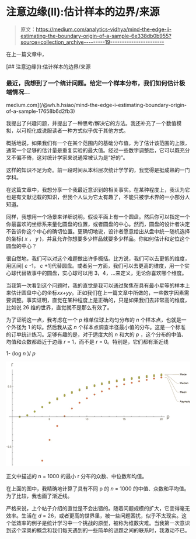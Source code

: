 # 注意边缘(II):估计样本的边界/来源

> 原文：<https://medium.com/analytics-vidhya/mind-the-edge-ii-estimating-the-boundary-origin-of-a-sample-6e338db0b955?source=collection_archive---------19----------------------->

在上一篇文章中，

[](/@wh.h.hsiao/mind-the-edge-i-estimating-boundary-origin-of-a-sample-17658b6d2fb3) [## 注意边缘(I):估计样本的边界/来源

### 最近，我想到了一个统计问题。给定一个样本分布，我们如何估计极端情况…

medium.com](/@wh.h.hsiao/mind-the-edge-i-estimating-boundary-origin-of-a-sample-17658b6d2fb3) 

我提出了兴趣问题，并提出了一种思考/解决它的方法。我还补充了一个数值模拟，以可视化或说服读者一种方式似乎优于其他方式。

概括地说，如果我们有一个在某个范围内的基础分布值，为了估计该范围的上限，通常一个足够的估计量是重复实验的最大值。经过一些数字调整后，它可以既充分又不偏不倚，这对统计学家来说通常被认为是“好的”。

这样的知识不足为奇。前一段时间从本科层次统计学学的，我觉得是挺成熟的一门学科。

在这篇文章中，我想分享一个我最近意识到的相关事实。在某种程度上，我认为它也是有文献记载的知识，但我个人认为它太有趣了，不能只被学术界的一小部分人知道。

同样，我想用一个场景来详细说明。假设平面上有一个圆盘。然后你可以指定一个你最喜欢的坐标系来量化圆盘的位置，或者圆盘的中心。然而，圆盘的设计者决定不告诉你这个中心的确切位置。更确切地说，设计者愿意给出从盘中统一随机选择的坐标( *x* ， *y* )，并且允许你想要多少样品就要多少样品。你如何估计和定位这个圆盘的中心？

很自然地，我们可以对这个难题做出许多概括。比方说，我们可以去更低的维度，用区间[ *c* -1， *c* +1]代替圆盘。或者另一方面，我们可以去更高的维度，用一个实心球代替故事中的圆盘，实心球可以用 3，4，…来定义，无论你喜欢哪个维度。

当我第一次看到这个问题时，我的直觉是我可以通过聚焦在具有最小星等的样本上来估计圆盘中心的坐标*x***x*+*y***y*。正如我们在上一篇文章中所做的，一些数字因素需要调整。事实证明，直觉在某种程度上是正确的，只是如果我们去非常高的维度，比如说 26 维的世界，直觉就不是那么有效了。

为了证明这一点，我考虑在一个 *p* 维单位球上均匀分布的 *n* 个样本点，也就是一个外径为 1 的球。然后我从这 *n* 个样本点调查半径最小值的分布。这是一个标准的订单统计练习。足够有趣的是，对于适度大的 *n* 和大的 *p* ，这个分布的中值、均值和众数都趋近于边缘 *r* = 1，而不是 *r* = 0。特别是，它们都有渐近线

1- (log *n* )/ *p*

![](img/332ed17597636443691bfd751178d6f7.png)

正文中描述的 n = 1000 的最小 r 分布的众数、中位数和均值。

在上面的图中，我精确地计算了具有不同 p 的 *n* = 1000 的中值、众数和平均值。为了比较，我也画了渐近线。

严格来说，上个帖子介绍的直觉是不会出错的。随着问题规模的扩大，它变得毫无效率。生活在 *d* = 26，或者更高的世界里，被一些问题困扰，似乎不太现实。这个低效率的例子是统计学习中一个挑战的原型，被称为维数灾难。当我第一次意识到这个深奥的概念和我们每天遇到的一些简单的谜题之间的联系时，我激动不已。